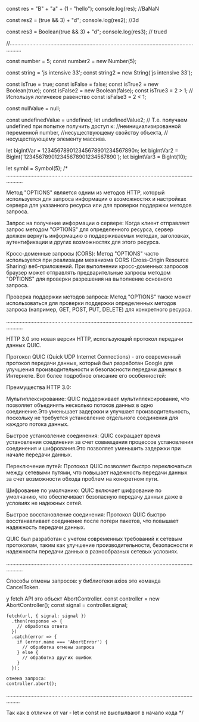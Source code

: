 
const res = "B" + "a" + (1 - "hello");
console.log(res);
//BaNaN

const res2 = (true && 3) + "d";
console.log(res2);
//3d

const res3 = Boolean(true && 3) + "d";
console.log(res3);
// trued

//....................................................................................................................................

const number = 5;
const number2 = new Number(5);

const string = 'js intensive 33';
const string2 = new String('js intensive 33');

const isTrue = true;
const isFalse = false;
const isTrue2 = new Boolean(true);
const isFalse2 = new Boolean(false);
const isTrue3 = 2 > 1; // Используя логичекое равенство
const isFalse3 = 2 < 1; 

const nullValue = null;

const undefinedValue = undefined;
let undefinedValue2;
// Т.е. получаем undefined при попытке получить доступ к:
//неинициализированной переменной number,
//несуществующему свойству объекта,
//несуществующему элементу массива.

let bigIntVar = 123456789012345678901234567890n;
let bigIntVar2 = BigInt('123456789012345678901234567890');
let bigIntVar3 = BigInt(10);

let symbl = Symbol(5);
/*
.......................................................................................................................................

Метод "OPTIONS" является одним из методов HTTP, который используется для запроса информации о возможностях и настройках сервера для указанного ресурса или для проверки поддержки методов запроса.

Запрос на получение информации о сервере: Когда клиент отправляет запрос методом "OPTIONS" для определенного ресурса, сервер должен вернуть информацию о поддерживаемых методах, заголовках, аутентификации и других возможностях для этого ресурса.

Кросс-доменные запросы (CORS): Метод "OPTIONS" часто используется при реализации механизма CORS (Cross-Origin Resource Sharing) веб-приложений. При выполнении кросс-доменных запросов браузер может отправлять предварительные запросы методом "OPTIONS" для проверки разрешения на выполнение основного запроса.

Проверка поддержки методов запроса: Метод "OPTIONS" также может использоваться для проверки поддержки определенных методов запроса (например, GET, POST, PUT, DELETE) для конкретного ресурса.

.......................................................................................................................................

HTTP 3.0 это новая версия HTTP, использующий протокол передачи данных 
QUIC.

Протокол QUIC (Quick UDP Internet Connections) - это современный протокол передачи данных, который был разработан Google для улучшения производительности и безопасности передачи данных в Интернете. Вот более подробное описание его особенностей:

Преимущества HTTP 3.0:

  Мультиплексирование: QUIC поддерживает мультиплексирование, что позволяет объединять несколько потоков данных в одно соединение.Это уменьшает задержки и улучшает производительность, поскольку не требуется установление отдельного соединения для каждого потока данных.

  Быстрое установление соединения: QUIC сокращает время установления соединения за счет совмещения процессов установления соединения и шифрования.Это позволяет уменьшить задержки при начале передачи данных.

  Переключение путей: Протокол QUIC позволяет быстро переключаться между сетевыми путями, что повышает надежность передачи данных за счет возможности обхода проблем на конкретном пути.

  Шифрование по умолчанию: QUIC включает шифрование по умолчанию, что обеспечивает безопасную передачу данных даже в условиях не надежных сетей.

  Быстрое восстановление соединения: Протокол QUIC быстро восстанавливает соединение после потери пакетов, что повышает надежность передачи данных.

QUIC был разработан с учетом современных требований к сетевым протоколам, таким как улучшение производительности, безопасности и надежности передачи данных в разнообразных сетевых условиях.

.......................................................................................................................................

Способы отмены запросов:
  у библиотеки axios это команда CancelToken.

  у fetch API это объект AbortController.
    const controller = new AbortController();
    const signal = controller.signal;
    
    fetch(url, { signal: signal })
      .then(response => {
        // обработка ответа
      })
      .catch(error => {
        if (error.name === 'AbortError') {
          // обработка отмены запроса
        } else {
          // обработка других ошибок
        }
      });
      
    отмена запроса:
    controller.abort();

  .....................................................................................................................................

  Так как в отличик от var - let и const не выспылвают в начало кода
*/
